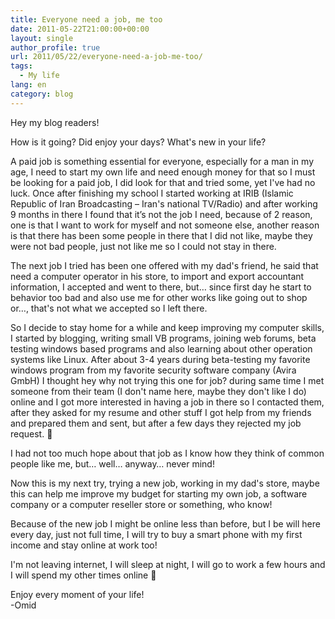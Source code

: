 ```yaml
---
title: Everyone need a job, me too
date: 2011-05-22T21:00:00+00:00
layout: single
author_profile: true
url: 2011/05/22/everyone-need-a-job-me-too/
tags:
  - My life
lang: en
category: blog
---
```

Hey my blog readers!

How is it going? Did enjoy your days? What's new in your life?

A paid job is something essential for everyone, especially for a man in my age, I need to start my own life and need enough money for that so I must be looking for a paid job, I did look for that and tried some, yet I've had no luck. Once after finishing my school I started working at IRIB (Islamic Republic of Iran Broadcasting – Iran's national TV/Radio) and after working 9 months in there I found that it’s not the job I need, because of 2 reason, one is that I want to work for myself and not someone else, another reason is that there has been some people in there that I did not like, maybe they were not bad people, just not like me so I could not stay in there.

The next job I tried has been one offered with my dad's friend, he said that need a computer operator in his store, to import and export accountant information, I accepted and went to there, but… since first day he start to behavior too bad and also use me for other works like going out to shop or…, that's not what we accepted so I left there.

So I decide to stay home for a while and keep improving my computer skills, I started by blogging, writing small VB programs, joining web forums, beta testing windows based programs and also learning about other operation systems like Linux. After about 3-4 years during beta-testing my favorite windows program from my favorite security software company (Avira GmbH) I thought hey why not trying this one for job? during same time I met someone from their team (I don't name here, maybe they don't like I do) online and I got more interested in having a job in there so I contacted them, after they asked for my resume and other stuff I got help from my friends and prepared them and sent, but after a few days they rejected my job request. 🙁

I had not too much hope about that job as I know how they think of common people like me, but… well… anyway… never mind!

Now this is my next try, trying a new job, working in my dad's store, maybe this can help me improve my budget for starting my own job, a software company or a computer reseller store or something, who know!

Because of the new job I might be online less than before, but I be will here every day, just not full time, I will try to buy a smart phone with my first income and stay online at work too!

I'm not leaving internet, I will sleep at night, I will go to work a few hours and I will spend my other times online 🙂

Enjoy every moment of your life!\
-Omid
